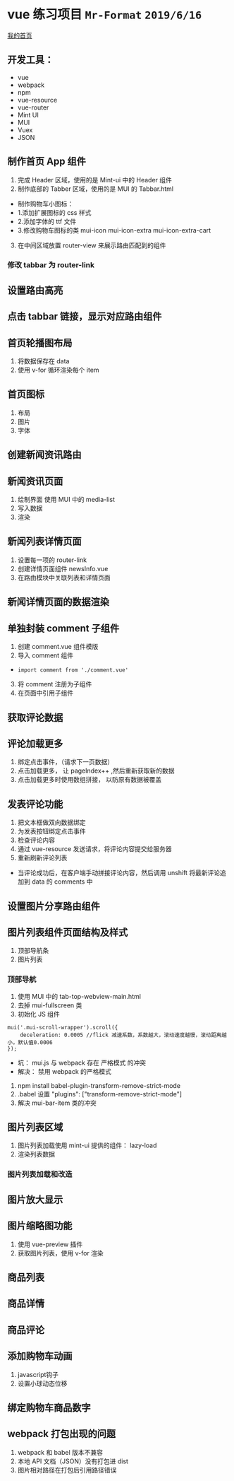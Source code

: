 # vue 练习项目  `Mr-Format`  `2019/6/16`
[我的首页](https://mr-format.github.io/)
## 开发工具：
+ vue
+ webpack
+ npm
+ vue-resource
+ vue-router
+ Mint UI
+ MUI
+ Vuex
+ JSON

## 制作首页 App 组件
1. 完成 Header 区域，使用的是 Mint-ui 中的 Header 组件
2. 制作底部的 Tabber 区域，使用的是 MUI 的 Tabbar.html
+ 制作购物车小图标：
+ 1.添加扩展图标的 css 样式
+ 2.添加字体的 ttf 文件
+ 3.修改购物车图标的类 mui-icon mui-icon-extra mui-icon-extra-cart
3. 在中间区域放置 router-view 来展示路由匹配到的组件

### 修改 tabbar 为 router-link

## 设置路由高亮

## 点击 tabbar 链接，显示对应路由组件

## 首页轮播图布局
1. 将数据保存在 data
2. 使用 v-for 循环渲染每个 item

## 首页图标
1. 布局
2. 图片
3. 字体

## 创建新闻资讯路由

## 新闻资讯页面
1. 绘制界面 使用 MUI 中的 media-list
2. 写入数据
3. 渲染

## 新闻列表详情页面
1. 设置每一项的 router-link
2. 创建详情页面组件 newsInfo.vue
3. 在路由模块中关联列表和详情页面

## 新闻详情页面的数据渲染

## 单独封装 comment 子组件
1. 创建 comment.vue 组件模版
2. 导入 comment 组件
+ `import comment from './comment.vue'`
3. 将 comment 注册为子组件
4. 在页面中引用子组件

## 获取评论数据

## 评论加载更多
1. 绑定点击事件，（请求下一页数据）
2. 点击加载更多， 让 pageIndex++ ,然后重新获取新的数据
3. 点击加载更多时使用数组拼接， 以防原有数据被覆盖

## 发表评论功能
1. 把文本框做双向数据绑定
2. 为发表按钮绑定点击事件
3. 检查评论内容
4. 通过 vue-resource 发送请求，将评论内容提交给服务器
5. 重新刷新评论列表
+ 当评论成功后，在客户端手动拼接评论内容，然后调用 unshift 将最新评论追加到 data 的 comments 中 

## 设置图片分享路由组件

## 图片列表组件页面结构及样式
1. 顶部导航条
2. 图片列表

### 顶部导航
1. 使用 MUI 中的 tab-top-webview-main.html
2. 去掉 mui-fullscreen 类
3. 初始化 JS 组件

```
mui('.mui-scroll-wrapper').scroll({
	deceleration: 0.0005 //flick 减速系数，系数越大，滚动速度越慢，滚动距离越小，默认值0.0006
});
```
* 坑： mui.js 与 webpack 存在 严格模式 的冲突
* 解决： 禁用 webpack 的严格模式
1. npm install babel-plugin-transform-remove-strict-mode
2. .babel 设置 "plugins": \["transform-remove-strict-mode"]
3. 解决 mui-bar-item 类的冲突

## 图片列表区域
1. 图片列表加载使用 mint-ui 提供的组件： lazy-load
2. 渲染列表数据

### 图片列表加载和改造

## 图片放大显示

## 图片缩略图功能
1. 使用 vue-preview 插件
2. 获取图片列表，使用 v-for 渲染

## 商品列表

## 商品详情

## 商品评论

## 添加购物车动画
1. javascript钩子
2. 设置小球动态位移

## 绑定购物车商品数字

## webpack 打包出现的问题
1. webpack 和 babel 版本不兼容
2. 本地 API 文档（JSON）没有打包进 dist 
3. 图片相对路径在打包后引用路径错误
